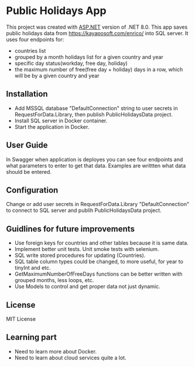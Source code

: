 # Public Holidays App

This project was created with [ASP.NET](https://dotnet.microsoft.com/en-us/apps/aspnet) version of .NET 8.0.
This app saves public holidays data from https://kayaposoft.com/enrico/ into SQL server.
It uses four endpoints for:

- countries list
- grouped by a month holidays list for a given country and year
- specific day status(workday, free day, holiday)
- the maximum number of free(free day + holiday) days in a row, which will be by a given country and year

## Installation

- Add MSSQL database "DefaultConnection" string to user secrets in RequestForData.Library, then publish PublicHolidaysData project.
- Install SQL server in Docker container.
- Start the application in Docker.

## User Guide

In Swagger when application is deployes you can see four endpoints and what parameters to enter to get that data. Examples are writtten what data should be entered.

## Configuration

Change or add user secrets in RequestForData.Library "DefaultConnection" to connect to SQL server and publih PublicHolidaysData project.

## Guidlines for future improvements

- Use foreign keys for countries and other tables because it is same data.
- Implement better unit tests. Unit smoke tests with selenium.
- SQL write stored procedures for updating (Countries).
- SQL table column types could be changed, to more useful, for year to tinyInt and etc.
- GetMaximumNumberOfFreeDays functions can be better written with grouped months, less loops, etc.
- Use Models to control and get proper data not just dynamic.

## License

MIT License

## Learning part

- Need to learn more about Docker.
- Need to learn about cloud services quite a lot.
